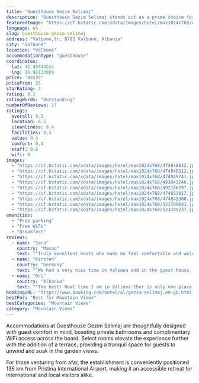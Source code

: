 ```yaml
---
title: "Guesthouse Gezim Selimaj"
description: "Guesthouse Gezim Selimaj stands out as a prime choice for travelers seeking a serene getaway in Valbonë, located in the picturesque Kukës County region."
featuredImage: "https://cf.bstatic.com/xdata/images/hotel/max1024x768/474848842.jpg?k=1a4a3c0eb82da1ae98d139a2e52d60c8aba2d41629451c688f858f74424d40af&o=&hp=1"
language: en
slug: guesthouse-gezim-selimaj
address: "Valbone,tr, 8702 Valbonë, Albania"
city: "Valbonë"
location: "Valbonë"
accommodationType: "guesthouse"
coordinates:
  lat: 42.45944534
  lng: 19.91133909
price: "US$35"
priceFrom: 35
starRating: 3
rating: 9.3
ratingWords: "Outstanding"
numberOfReviews: 27
ratings:
  overall: 9.3
  location: 8.5
  cleanliness: 9.4
  facilities: 9.3
  value: 9.4
  comfort: 9.4
  staff: 9.6
  wifi: 0
images:
  - "https://cf.bstatic.com/xdata/images/hotel/max1024x768/474848842.jpg?k=1a4a3c0eb82da1ae98d139a2e52d60c8aba2d41629451c688f858f74424d40af&o=&hp=1"
  - "https://cf.bstatic.com/xdata/images/hotel/max1024x768/474848512.jpg?k=7bd1425bda7fb52b953c039587bfc54c7ecd84051563736f78a1d8219f1c062a&o=&hp=1"
  - "https://cf.bstatic.com/xdata/images/hotel/max1024x768/474849741.jpg?k=bc1f3fed99f62c4afe7c1a99d0a31f06558acc86cecd0501c6f935b16f3a292a&o=&hp=1"
  - "https://cf.bstatic.com/xdata/images/hotel/max1024x768/493043246.jpg?k=3fde4d95d37ad0af5543530c7f5814eb6ed5d41a4383862b00b8c8377614a7f1&o=&hp=1"
  - "https://cf.bstatic.com/xdata/images/hotel/max1024x768/492186797.jpg?k=15ae979749c3c1480d5e200d1e9060496b795052dc1986dbe5b69750021729f8&o=&hp=1"
  - "https://cf.bstatic.com/xdata/images/hotel/max1024x768/474853017.jpg?k=663fea8017f1ca2bd14fc996cc2524909758cb23e4a2c710792d7fafb4285bc0&o=&hp=1"
  - "https://cf.bstatic.com/xdata/images/hotel/max1024x768/474849388.jpg?k=a38c904c1560a55aa8fa354fa18d7cc84d66ddaa706bafebd817bb527dc42408&o=&hp=1"
  - "https://cf.bstatic.com/xdata/images/hotel/max1024x768/521709643.jpg?k=8e69ffd59d86001b235b8e262bbc12258949776e4c39f4fd5ca9a658bd4fe57c&o=&hp=1"
  - "https://cf.bstatic.com/xdata/images/hotel/max1024x768/523785237.jpg?k=d9044a1f9f22e0a88f946cd3112d6ec64f4d00136c8d85253b30c94af81824c4&o=&hp=1"
amenities:
  - "Free parking"
  - "Free WiFi"
  - "Breakfast"
reviews:
  - name: "Sara"
    country: "Macao"
    text: "“Truly excellent hosts who made me feel comfortable and welcome. Delicious and generous breakfast. Delicious Albanian doughnuts, bread, honey and jam, eggs, cheese, tomatoes and cucumber, and mountain tea. This set me up perfectly for the day’s...”"
  - name: "Kirsten"
    country: "Germany"
    text: "“We had a very nice time in Valpona and in the guest house. The rooms are very comfortable, bright and everything was very clean. The owner's hospitality is particularly noteworthy, as she also prepared us an excellent breakfast every morning. So...”"
  - name: "Ori"
    country: "Albania"
    text: "“The best! Next time I am in Vallona ther is only one place I would stay.Great breakfast and beautiful place ‚good rooms too Wonderful thank you!”"
bookingURL: "https://www.booking.com/hotel/al/gezim-selimaj.en-gb.html?aid=8035640"
bestFor: "Best for Mountain Views"
bestCategories: "Mountain Views"
category: "Mountain Views"
---
```


Accommodations at Guesthouse Gezim Selimaj are thoughtfully designed with guest comfort in mind, boasting private bathrooms and complimentary WiFi access across the board. Select rooms elevate the experience further with the addition of a terrace, providing a tranquil space for guests to unwind and soak in the garden views.

For those venturing from afar, the establishment is conveniently positioned 136 km from Pristina International Airport, making it an accessible retreat for international and local visitors alike.